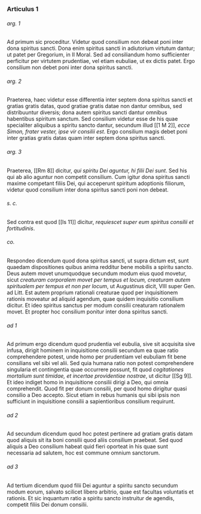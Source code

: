 ### Articulus 1

###### arg. 1
Ad primum sic proceditur. Videtur quod consilium non debeat poni inter dona spiritus sancti. Dona enim spiritus sancti in adiutorium virtutum dantur; ut patet per Gregorium, in II Moral. Sed ad consiliandum homo sufficienter perficitur per virtutem prudentiae, vel etiam eubuliae, ut ex dictis patet. Ergo consilium non debet poni inter dona spiritus sancti.

###### arg. 2
Praeterea, haec videtur esse differentia inter septem dona spiritus sancti et gratias gratis datas, quod gratiae gratis datae non dantur omnibus, sed distribuuntur diversis; dona autem spiritus sancti dantur omnibus habentibus spiritum sanctum. Sed consilium videtur esse de his quae specialiter aliquibus a spiritu sancto dantur, secundum illud [[1 M 2]], *ecce Simon, frater vester, ipse vir consilii est*. Ergo consilium magis debet poni inter gratias gratis datas quam inter septem dona spiritus sancti.

###### arg. 3
Praeterea, [[Rm 8]] dicitur, *qui spiritu Dei aguntur, hi filii Dei sunt*. Sed his qui ab alio aguntur non competit consilium. Cum igitur dona spiritus sancti maxime competant filiis Dei, qui acceperunt spiritum adoptionis filiorum, videtur quod consilium inter dona spiritus sancti poni non debeat.

###### s. c.
Sed contra est quod [[Is 11]] dicitur, *requiescet super eum spiritus consilii et fortitudinis*.

###### co.
Respondeo dicendum quod dona spiritus sancti, ut supra dictum est, sunt quaedam dispositiones quibus anima redditur bene mobilis a spiritu sancto. Deus autem movet unumquodque secundum modum eius quod movetur, sicut *creaturam corporalem movet per tempus et locum, creaturam autem spiritualem per tempus et non per locum*, ut Augustinus dicit, VIII super Gen. ad Litt. Est autem proprium rationali creaturae quod per inquisitionem rationis moveatur ad aliquid agendum, quae quidem inquisitio consilium dicitur. Et ideo spiritus sanctus per modum consilii creaturam rationalem movet. Et propter hoc consilium ponitur inter dona spiritus sancti.

###### ad 1
Ad primum ergo dicendum quod prudentia vel eubulia, sive sit acquisita sive infusa, dirigit hominem in inquisitione consilii secundum ea quae ratio comprehendere potest, unde homo per prudentiam vel eubuliam fit bene consilians vel sibi vel alii. Sed quia humana ratio non potest comprehendere singularia et contingentia quae occurrere possunt, fit quod *cogitationes mortalium sunt timidae, et incertae providentiae nostrae*, ut dicitur [[Sg 9]]. Et ideo indiget homo in inquisitione consilii dirigi a Deo, qui omnia comprehendit. Quod fit per donum consilii, per quod homo dirigitur quasi consilio a Deo accepto. Sicut etiam in rebus humanis qui sibi ipsis non sufficiunt in inquisitione consilii a sapientioribus consilium requirunt.

###### ad 2
Ad secundum dicendum quod hoc potest pertinere ad gratiam gratis datam quod aliquis sit ita boni consilii quod aliis consilium praebeat. Sed quod aliquis a Deo consilium habeat quid fieri oporteat in his quae sunt necessaria ad salutem, hoc est commune omnium sanctorum.

###### ad 3
Ad tertium dicendum quod filii Dei aguntur a spiritu sancto secundum modum eorum, salvato scilicet libero arbitrio, quae est facultas voluntatis et rationis. Et sic inquantum ratio a spiritu sancto instruitur de agendis, competit filiis Dei donum consilii.

